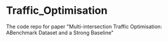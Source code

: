 # Traffic_Optimisation
The code repo for paper "Multi-intersection Traffic Optimisation: ABenchmark Dataset and a Strong Baseline"

